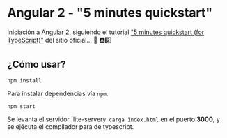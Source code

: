 # Angular 2 - "5 minutes quickstart"
Iniciación a Angular 2, siguiendo el tutorial ["5 minutes quickstart (for TypeScript)"](https://angular.io/docs/ts/latest/quickstart.html) del sitio oficial... :rocket: :a::two:


## ¿Cómo usar?
```
npm install
```
Para instalar dependencias vía `npm`.

```
npm start
```
Se levanta el servidor ´lite-server`y carga ìndex.html` en el puerto **3000**, y se ejécuta el compilador para de typescript.

